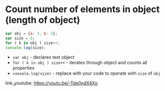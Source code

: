 # Count number of elements in object (length of object)

```javascript
var obj = {a: 1, b: 2};
var size = 0;
for ( k in obj ) size++;
console.log(size);
```

- `var obj` - declares test object
- `for ( k in obj ) size++` - iterates through object and counts all properties
- `console.log(size)` - replace with your code to operate with ```size``` of ```obj```


link_youtube: https://youtu.be/-Tde0ndX4Xo
